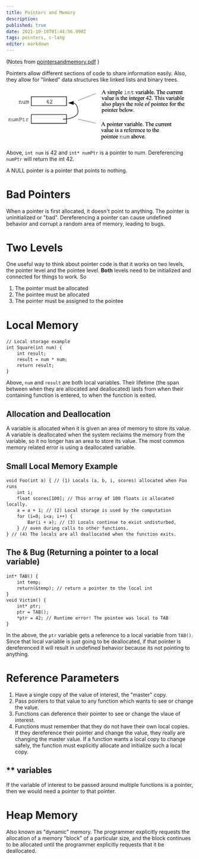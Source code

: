 ```yaml
---
title: Pointers and Memory
description: 
published: true
date: 2021-10-18T01:44:56.990Z
tags: pointers, c-lang
editor: markdown
---
```


(Notes from [pointersandmemory.pdf](/pointersandmemory.pdf) )

Pointers allow different sections of code to share information easily. Also, they allow for "linked" data structures like linked lists and binary trees.

![ptr_diagram.png](/ptr_diagram.png)

Above, `int num` is 42 and `int* numPtr` is a pointer to num. Dereferencing `numPtr` will return the int 42. 

A NULL pointer is a pointer that points to nothing. 

# Bad Pointers
When a pointer is first allocated, it doesn't point to anything. The pointer is uninitialized or "bad". Dereferencing a pointer can cause undefined behavior and corrupt a random area of memory, leading to bugs.

# Two Levels
One useful way to think about pointer code is that it works on two levels, the pointer level and the pointee level. **Both** levels need to be initialized and connected for things to work. So
1) The pointer must be allocated
2) The pointee must be allocated
3) The pointer must be assigned to the pointee

# Local Memory
```
// Local storage example
int Square(int num) {
	int result;
	result = num * num;
	return result;
}
```
Above, `num` and `result` are both local variables. Their lifetime (the span between when they are allocated and deallocated) lasts from when their containing function is entered, to when the function is exited. 
## Allocation and Deallocation
A variable is allocated when it is given an area of memory to store its value. A variable is deallocated when the system reclaims the memory from the variable, so it no longer has an area to store its value. The most common memory related error is using a deallocated variable.

## Small Local Memory Example
```
void Foo(int a) { // (1) Locals (a, b, i, scores) allocated when Foo runs
	int i;
	float scores[100]; // This array of 100 floats is allocated locally.
	a = a + 1; // (2) Local storage is used by the computation
	for (i=0; i<a; i++) {
		Bar(i + a); // (3) Locals continue to exist undisturbed,
	} // even during calls to other functions.
} // (4) The locals are all deallocated when the function exits.
```

## The & Bug (Returning a pointer to a local variable)
```
int* TAB() {
	int temp;
	return(&temp); // return a pointer to the local int
}
void Victim() {
	int* ptr;
	ptr = TAB();
	*ptr = 42; // Runtime error! The pointee was local to TAB
}
```

In the above, the `ptr` variable gets a reference to a local variable from `TAB()`. Since that local variable is just going to be deallocated, if that pointer is dereferenced it will result in undefined behavior because its not pointing to anything. 

# Reference Parameters
1. Have a single copy of the value of interest, the "master" copy.
2. Pass pointers to that value to any function which wants to see or change the value.
3. Functions can deference their pointer to see or change the vlaue of interest. 
4. Functions must remember that they do not have their own local copies. If they dereference their pointer and change the value, they really are changing the master value. If a function wants a local copy to change safely, the function must explicitly allocate and initialize such a local copy.


## ** variables
If the variable of interest to be passed around multiple functions is a pointer, then we would need a pointer to that pointer. 

# Heap Memory
Also known as "dynamic" memory. The programmer explicitly requests the allocation of a memory "block" of a particular size, and the block continues to be allocated until the programmer explicitly requests that it be deallocated.